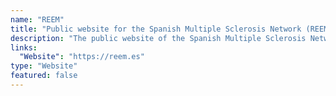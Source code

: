```yaml
---
name: "REEM"
title: "Public website for the Spanish Multiple Sclerosis Network (REEM)"
description: "The public website of the Spanish Multiple Sclerosis Network (REEM) in order to provide information about their activity and advances in Multiple Sclerosis."
links:
  "Website": "https://reem.es"
type: "Website"
featured: false
---
```

